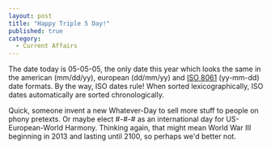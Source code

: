 ```yaml
---
layout: post
title: "Happy Triple 5 Day!"
published: true
category:
  - Current Affairs
---
```


The date today is 05-05-05, the only date this year which looks the same
in the american (mm/dd/yy), european (dd/mm/yy) and [ISO 8061]
(yy-mm-dd) date formats. By the way, ISO dates rule! When sorted
lexicographically, ISO dates automatically are sorted chronologically.

Quick, someone invent a new Whatever-Day to sell more stuff to people on
phony pretexts. Or maybe elect \#-\#-\# as an international day for
US-European-World Harmony. Thinking again, that might mean World War III
beginning in 2013 and lasting until 2100, so perhaps we'd better not.

  [ISO 8061]: http://www.w3.org/TR/NOTE-datetime
